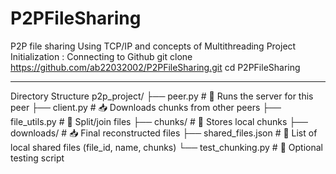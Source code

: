 # P2PFileSharing
P2P file sharing Using TCP/IP and concepts of Multithreading
Project Initialization : 
Connecting to Github 
git clone https://github.com/ab22032002/P2PFileSharing.git
cd P2PFileSharing
<hr>
Directory Structure
p2p_project/
├── peer.py              # 👥 Runs the server for this peer
├── client.py            # 📥 Downloads chunks from other peers
├── file_utils.py        # 🧩 Split/join files
├── chunks/              # 📂 Stores local chunks
├── downloads/           # 📥 Final reconstructed files
├── shared_files.json    # 📃 List of local shared files (file_id, name, chunks)
└── test_chunking.py     # 🧪 Optional testing script
